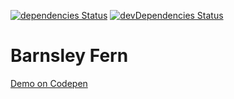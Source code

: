 [![dependencies Status](https://david-dm.org/marcobiedermann/playground/status.svg?path=fractals/barnsley-fern)](https://david-dm.org/marcobiedermann/playground?path=fractals/barnsley-fern) [![devDependencies Status](https://david-dm.org/marcobiedermann/playground/dev-status.svg?path=fractals/barnsley-fern)](https://david-dm.org/marcobiedermann/playground?path=fractals/barnsley-fern&type=dev)

# Barnsley Fern

[Demo on Codepen](http://codepen.io/marcobiedermann/pen/JRWqLd)
